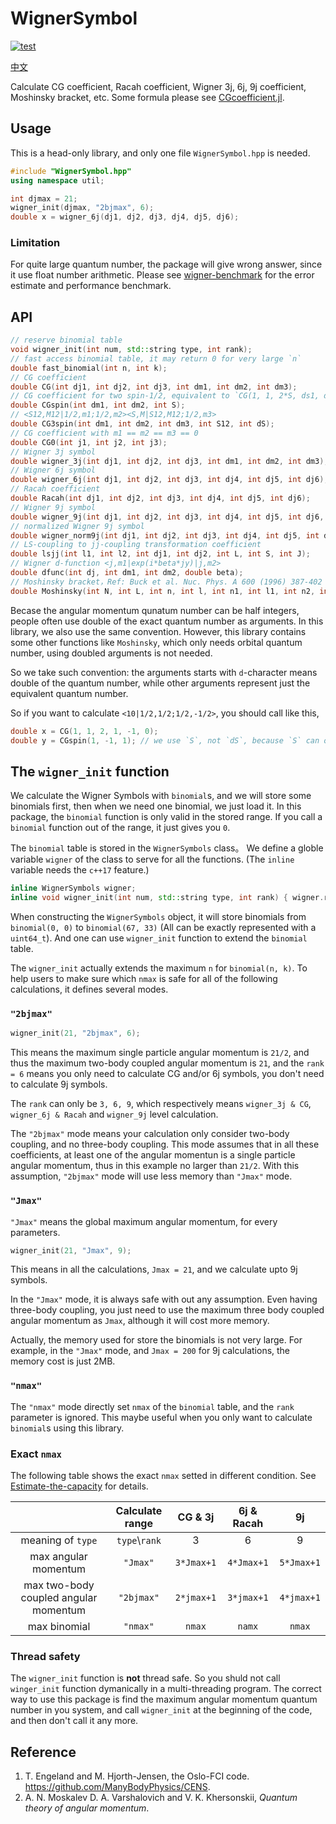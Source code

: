 # WignerSymbol

[![test](https://github.com/0382/WignerSymbol/actions/workflows/test.yml/badge.svg)](https://github.com/0382/WignerSymbol/actions/workflows/test.yml)

[中文](README_zh.md)

Calculate CG coefficient, Racah coefficient, Wigner 3j, 6j, 9j coefficient, Moshinsky bracket, etc. Some formula please see [CGcoefficient.jl](https://0382.github.io/CGcoefficient.jl/stable/formula/).

## Usage

This is a head-only library, and only one file `WignerSymbol.hpp` is needed. 

```cpp
#include "WignerSymbol.hpp"
using namespace util;

int djmax = 21;
wigner_init(djmax, "2bjmax", 6);
double x = wigner_6j(dj1, dj2, dj3, dj4, dj5, dj6);
```

### Limitation 

For quite large quantum number, the package will give wrong answer, since it use float number arithmetic.
Please see [wigner-benchmark](https://github.com/0382/wigner-benchmark) for the error estimate and performance benchmark.

## API

```cpp
// reserve binomial table
void wigner_init(int num, std::string type, int rank);
// fast access binomial table, it may return 0 for very large `n`
double fast_binomial(int n, int k);
// CG coefficient
double CG(int dj1, int dj2, int dj3, int dm1, int dm2, int dm3);
// CG coefficient for two spin-1/2, equivalent to `CG(1, 1, 2*S, ds1, ds2, ds1+ds2)`, and faster
double CGspin(int dm1, int dm2, int S);
// <S12,M12|1/2,m1;1/2,m2><S,M|S12,M12;1/2,m3>
double CG3spin(int dm1, int dm2, int dm3, int S12, int dS);
// CG coefficient with m1 == m2 == m3 == 0
double CG0(int j1, int j2, int j3);
// Wigner 3j symbol
double wigner_3j(int dj1, int dj2, int dj3, int dm1, int dm2, int dm3);
// Wigner 6j symbol
double wigner_6j(int dj1, int dj2, int dj3, int dj4, int dj5, int dj6);
// Racah coefficient
double Racah(int dj1, int dj2, int dj3, int dj4, int dj5, int dj6);
// Wigner 9j symbol
double wigner_9j(int dj1, int dj2, int dj3, int dj4, int dj5, int dj6, int dj7, int dj8, int dj9);
// normalized Wigner 9j symbol
double wigner_norm9j(int dj1, int dj2, int dj3, int dj4, int dj5, int dj6, int dj7, int dj8, int dj9);
// LS-coupling to jj-coupling transformation coefficient
double lsjj(int l1, int l2, int dj1, int dj2, int L, int S, int J);
// Wigner d-function <j,m1|exp(i*beta*jy)|j,m2>
double dfunc(int dj, int dm1, int dm2, double beta);
// Moshinsky bracket，Ref: Buck et al. Nuc. Phys. A 600 (1996) 387-402
double Moshinsky(int N, int L, int n, int l, int n1, int l1, int n2, int l2, int lambda, double tan_beta = 1.0);
```

Becase the angular momentum qunatum number can be half integers, people often use double of the exact quantum number as arguments. In this library, we also use the same convention. However, this library contains some other functions like `Moshinsky`, which only needs orbital quantum number, using doubled arguments is not needed.

So we take such convention: the arguments starts with `d`-character means double of the quantum number, while other arguments represent just the equivalent quantum number.

So if you want to calculate `<10|1/2,1/2;1/2,-1/2>`, you should call like this,

```cpp
double x = CG(1, 1, 2, 1, -1, 0);
double y = CGspin(1, -1, 1); // we use `S`, not `dS`, because `S` can only be `0, 1`
```

## The `wigner_init` function

We calculate the Wigner Symbols with `binomial`s, and we will store some binomials first, then when we need one binomial, we just load it. In this package, the `binomial` function is only valid in the stored range. If you call a `binomial` function out of the range, it just gives you `0`.

The `binomial` table is stored in the `WignerSymbols` class。 We define a globle variable `wigner` of the class to serve for all the functions. (The `inline` variable needs the `c++17` feature.)

```cpp
inline WignerSymbols wigner;
inline void wigner_init(int num, std::string type, int rank) { wigner.reserve(num, type, rank); }
```

When constructing the `WignerSymbols` object, it will store binomials from `binomial(0, 0)` to `binomial(67, 33)` (All can be exactly represented with a `uint64_t`). And one can use `wigner_init` function to extend the `binomial` table.

The `wigner_init` actually extends the maximum `n` for `binomial(n, k)`. To help users to make sure which `nmax` is safe for all of the following calculations, it defines several modes.

### `"2bjmax"`

```cpp
wigner_init(21, "2bjmax", 6);
```

This means the maximum single particle angular momentum is `21/2`, and thus the maximum two-body coupled angular momentum is `21`, and the `rank = 6` means you only need to calculate CG and/or 6j symbols, you don't need to calculate 9j symbols.

The `rank` can only be `3, 6, 9`, which respectively means `wigner_3j & CG`, `wigner_6j & Racah` and `wigner_9j` level calculation.

The `"2bjmax"` mode means your calculation only consider two-body coupling, and no three-body coupling. This mode assumes that in all these coefficients, at least one of the angular momentun is a single particle angular momentum, thus in this example no larger than `21/2`. With this assumption, `"2bjmax"` mode will use less memory than `"Jmax"` mode.

### `"Jmax"`

`"Jmax"` means the global maximum angular momentum, for every parameters.

```cpp
wigner_init(21, "Jmax", 9);
```

This means in all the calculations, `Jmax = 21`, and we calculate upto 9j symbols.

In the `"Jmax"` mode, it is always safe with out any assumption. Even having three-body coupling, you just need to use the maximum three body coupled angular momentum as `Jmax`, although it will cost more memory.

Actually, the memory used for store the binomials is not very large. For example, in the `"Jmax"` mode, and `Jmax = 200` for 9j calculations, the memory cost is just 2MB.

### `"nmax"`

The `"nmax"` mode directly set `nmax` of the `binomial` table, and the `rank` parameter is ignored. This maybe useful when you only want to calculate `binomial`s using this library.

### Exact `nmax`

The following table shows the exact `nmax` setted in different condition. See [Estimate-the-capacity](https://0382.github.io/CGcoefficient.jl/stable/formula/#Estimate-the-capacity) for details.

|                                       | Calculate range |  CG & 3j   | 6j & Racah |     9j     |
| :-----------------------------------: | :-------------: | :--------: | :--------: | :--------: |
|           meaning of `type`           | `type`\\`rank`  |     3      |     6      |     9      |
|         max angular momentum          |    `"Jmax"`     | `3*Jmax+1` | `4*Jmax+1` | `5*Jmax+1` |
| max two-body coupled angular momentum |   `"2bjmax"`    | `2*jmax+1` | `3*jmax+1` | `4*jmax+1` |
|             max binomial              |    `"nmax"`     |   `nmax`   |   `namx`   |   `nmax`   |

### Thread safety

The `wigner_init` function is **not** thread safe. So you shuld not call `winger_init` function dymanically in a multi-threading program. The correct way to use this package is find the maximum angular momentum quantum number in you system, and call `wigner_init` at the beginning of the code, and then don't call it any more.


## Reference

1. T. Engeland and M. Hjorth-Jensen, the Oslo-FCI code. https://github.com/ManyBodyPhysics/CENS.
2. A. N. Moskalev D. A. Varshalovich and V. K. Khersonskii, *Quantum theory of angular momentum*.